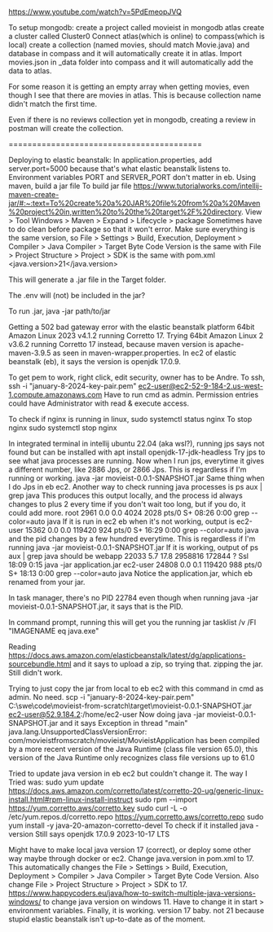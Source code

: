 https://www.youtube.com/watch?v=5PdEmeopJVQ

To setup mongodb:
create a project called movieist in mongodb atlas
create a cluster called Cluster0
Connect atlas(which is online) to compass(which is local)
create a collection (named movies, should match Movie.java) and database in compass and it will automatically create it
in atlas.
Import movies.json in _data folder into compass and it will automatically add the data to atlas.

For some reason it is getting an empty array when getting movies, even though I see that there are movies in atlas. This
is because collection name didn't match the first time.

Even if there is no reviews collection yet in mongodb, creating a review in postman will create the collection.

=========================================

Deploying to elastic beanstalk:
In application.properties, add server.port=5000 because that's what elastic beanstalk listens to.
Environment variables PORT and SERVER_PORT don't matter in eb.
Using maven, build a jar file
To build jar file https://www.tutorialworks.com/intellij-maven-create-jar/#:~:text=To%20create%20a%20JAR%20file%20from%20a%20Maven%20project%20in,written%20to%20the%20target%2F%20directory.
View > Tool Windows > Maven > Expand <Project Folder> > Lifecycle > package
Sometimes have to do clean before package so that it won't error.
Make sure everything is the same version, so File > Settings > Build, Execution, Deployment > Compiler > Java Compiler > Target Byte Code Version is the same with File > Project Structure > Project > SDK is the same with pom.xml <properties>
<java.version>21</java.version>
</properties>

This will generate a .jar file in the Target folder.

The .env will (not) be included in the jar?

To run .jar,
java -jar path/to/jar

Getting a 502 bad gateway error with the elastic beanstalk platform 64bit Amazon Linux 2023 v4.1.2 running Corretto 17.
Trying 64bit Amazon Linux 2 v3.6.2 running Corretto 17 instead, because maven version is apache-maven-3.9.5 as seen in maven-wrapper.properties.
In ec2 of elastic beanstalk (eb), it says the version is openjdk 17.0.9.

To get pem to work, right click, edit security, owner has to be Andre.
To ssh,
ssh -i "january-8-2024-key-pair.pem" ec2-user@ec2-52-9-184-2.us-west-1.compute.amazonaws.com
Have to run cmd as admin.
Permission entries could have Administrator with read & execute access.

To check if nginx is running in linux,
sudo systemctl status nginx
To stop nginx
sudo systemctl stop nginx

In integrated terminal in intellij ubuntu 22.04 (aka wsl?), running jps says not found but can be installed with 
apt install openjdk-17-jdk-headless
Try jps to see what java processes are running.
Now when I run jps, everytime it gives a different number, like 2886 Jps, or 2866 Jps. This is regardless if I'm running or working.
java -jar movieist-0.0.1-SNAPSHOT.jar
Same thing when I do Jps in eb ec2.
Another way to check running java processes is
ps aux | grep java
This produces this output locally, and the process id always changes to plus 2 every time if you don't wait too long, but if you do, it could add more.
root        2961  0.0  0.0   4024  2028 pts/0    S+   08:26   0:00 grep --color=auto java
If it is run in ec2 eb when it's not working, output is
ec2-user 15362  0.0  0.0 119420   924 pts/0    S+   16:29   0:00 grep --color=auto java
and the pid changes by a few hundred everytime.
This is regardless if I'm running
java -jar movieist-0.0.1-SNAPSHOT.jar
If it is working, output of ps aux | grep java should be
webapp   22033  5.7 17.8 2958816 172844 ?      Ssl  18:09   0:15 java -jar application.jar
ec2-user 24808  0.0  0.1 119420   988 pts/0    S+   18:13   0:00 grep --color=auto java
Notice the application.jar, which eb renamed from your jar.

In task manager, there's no PID 22784 even though when running java -jar movieist-0.0.1-SNAPSHOT.jar, it says that is the PID.

In command prompt, running this will get you the running jar
tasklist /v /FI "IMAGENAME eq java.exe"

Reading https://docs.aws.amazon.com/elasticbeanstalk/latest/dg/applications-sourcebundle.html and it says to upload a zip, so trying that. zipping the jar. Still didn't work.

Trying to just copy the jar from local to eb ec2 with this command in cmd as admin. No need.
scp -i "january-8-2024-key-pair.pem" C:\swe\code\movieist-from-scratch\target\movieist-0.0.1-SNAPSHOT.jar ec2-user@52.9.184.2:/home/ec2-user
Now doing
java -jar movieist-0.0.1-SNAPSHOT.jar
and it says
Exception in thread "main" java.lang.UnsupportedClassVersionError: com/movieistfromscratch/movieist/MovieistApplication has been compiled by a more recent version of the Java Runtime (class file version 65.0), this version of the Java Runtime only recognizes class file versions up to 61.0

Tried to update java version in eb ec2 but couldn't change it. The way I Tried was:
sudo yum update
https://docs.aws.amazon.com/corretto/latest/corretto-20-ug/generic-linux-install.html#rpm-linux-install-instruct
sudo rpm --import https://yum.corretto.aws/corretto.key
sudo curl -L -o /etc/yum.repos.d/corretto.repo https://yum.corretto.aws/corretto.repo
sudo yum install -y java-20-amazon-corretto-devel
To check if it installed
java -version
Still says
openjdk 17.0.9 2023-10-17 LTS

Might have to make local java version 17 (correct), or deploy some other way maybe through docker or ec2.
Change java.version in pom.xml to 17. This automatically changes the File > Settings > Build, Execution, Deployment > Compiler > Java Compiler > Target Byte Code Version. Also change File > Project Structure > Project > SDK to 17.
https://www.happycoders.eu/java/how-to-switch-multiple-java-versions-windows/ to change java version on windows 11. Have to change it in start > environment variables.
Finally, it is working. version 17 baby. not 21 because stupid elastic beanstalk isn't up-to-date as of the moment.
